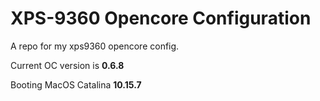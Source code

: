 # XPS-9360 Opencore Configuration

A repo for my xps9360 opencore config.

Current OC version is **0.6.8**

Booting MacOS Catalina **10.15.7**
